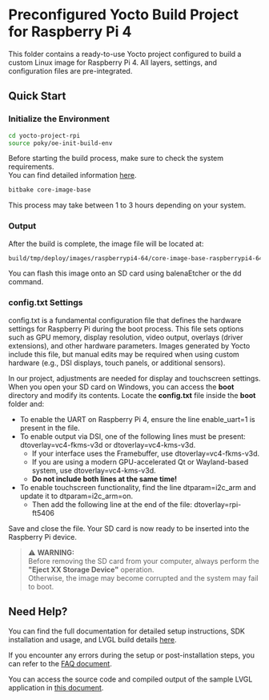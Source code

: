 # Preconfigured Yocto Build Project for Raspberry Pi 4
This folder contains a ready-to-use Yocto project configured to build a custom Linux image for Raspberry Pi 4. All layers, settings, and configuration files are pre-integrated.


## Quick Start

### Initialize the Environment
```bash
cd yocto-project-rpi
source poky/oe-init-build-env
```

Before starting the build process, make sure to check the system requirements.  
You can find detailed information [here](../../docs/yocto-raspberrypi4-setup.md).


```bash
bitbake core-image-base
```
This process may take between 1 to 3 hours depending on your system.

### Output 

After the build is complete, the image file will be located at:

```bash
build/tmp/deploy/images/raspberrypi4-64/core-image-base-raspberrypi4-64.wic.bz2
```

You can flash this image onto an SD card using balenaEtcher or the dd command.

### config.txt Settings

config.txt is a fundamental configuration file that defines the hardware settings for Raspberry Pi during the boot process. This file sets options such as GPU memory, display resolution, video output, overlays (driver extensions), and other hardware parameters. Images generated by Yocto include this file, but manual edits may be required when using custom hardware (e.g., DSI displays, touch panels, or additional sensors).

In our project, adjustments are needed for display and touchscreen settings. When you open your SD card on Windows, you can access the **boot** directory and modify its contents. Locate the **config.txt** file inside the **boot** folder and:

- To enable the UART on Raspberry Pi 4, ensure the line enable_uart=1 is present in the file.  
- To enable output via DSI, one of the following lines must be present: dtoverlay=vc4-fkms-v3d or dtoverlay=vc4-kms-v3d.  
  - If your interface uses the Framebuffer, use dtoverlay=vc4-fkms-v3d.  
  - If you are using a modern GPU-accelerated Qt or Wayland-based system, use dtoverlay=vc4-kms-v3d.  
  - **Do not include both lines at the same time!**  
- To enable touchscreen functionality, find the line dtparam=i2c_arm and update it to dtparam=i2c_arm=on.  
  - Then add the following line at the end of the file: dtoverlay=rpi-ft5406

Save and close the file. Your SD card is now ready to be inserted into the Raspberry Pi device.

> ⚠️ **WARNING:**  
> Before removing the SD card from your computer, always perform the **"Eject XX Storage Device"** operation.  
> Otherwise, the image may become corrupted and the system may fail to boot.

## Need Help?
You can find the full documentation for detailed setup instructions, SDK installation and usage, and LVGL build details [here](../../docs/yocto-raspberrypi4-setup.md).

If you encounter any errors during the setup or post-installation steps, you can refer to the [FAQ document](../../docs/FAQ.md).

You can access the source code and compiled output of the sample LVGL application in [this document](../lvgl-demo/README.md).
